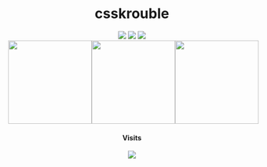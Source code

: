<h1 align="center">csskrouble</h1>

<div align="center" style="width: 100%;">
  <img src="https://img.shields.io/badge/TypeScript-000000?style=for-the-badge&logo=TypeScript&logoColor=white"/> <img src="https://img.shields.io/badge/Lua-000000?style=for-the-badge&logo=Lua&logoColor=white"/> <img src="https://img.shields.io/badge/Kotlin-000000?style=for-the-badge&logo=Kotlin&logoColor=white"/>
  
   <div style="display: flex; flex-direction: row; justify-content: space-evenly;">
      <img width="170px" height="170px" src="https://wakatime.com/share/@52401d66-a497-4262-ae60-c0a683a7dde3/28b3eb65-14e6-4f0e-ab73-9b2f8b6fdd63.svg"/>
        <a href="https://v-rp.pl"><img width="170px" height="170px" src="https://panels.twitch.tv/panel-125233800-image-2e5edc47-b78d-4955-83e6-a47270b87ad1"/></a>
    <img width="170px" height="170px" src="https://wakatime.com/share/@52401d66-a497-4262-ae60-c0a683a7dde3/6d97d765-dc5f-4d5f-ba8b-820085b3dd67.svg"/>

</div> 


  
  #### Visits
  <img src="https://profile-counter.glitch.me/csskroubledev/count.svg"/>
</div>
